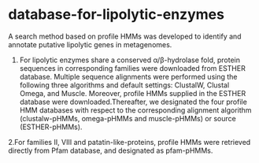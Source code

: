 # database-for-lipolytic-enzymes
A search method based on profile HMMs was developed to identify and annotate putative lipolytic genes in metagenomes.

1. For lipolytic enzymes share a conserved α/β-hydrolase fold, protein sequences in corresponding families were downloaded from ESTHER database.
   Multiple sequence alignments were performed using the following three algorithms and default settings: ClustalW, Clustal Omega, and Muscle. 
   Moreover, profile HMMs supplied in the ESTHER database were downloaded.Thereafter, we designated the four profile HMM databases with respect to the corresponding alignment algorithm (clustalw-pHMMs, omega-pHMMs and muscle-pHMMs) or source (ESTHER-pHMMs).
   
2.For families II, VIII and patatin-like-proteins, profile HMMs were retrieved directly from Pfam database, and designated as pfam-pHMMs.
   
   
   



